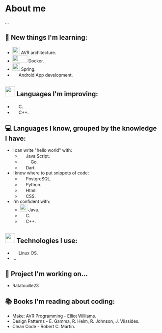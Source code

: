 # About me
...
<!-- **paoloCammardella/paoloCammardella** is a ✨ _special_ ✨ repository because its `README.md` (this file) appears on your GitHub profile.-->
## 🔭 New things I'm learning:
  - <img src=https://upload.wikimedia.org/wikipedia/commons/thumb/5/51/Atmel_logo.svg/1200px-Atmel_logo.svg.png width="24" height="24" /> AVR architecture.
  - <img src=https://uncommonsolutions.com/wp-content/uploads/2018/12/Microsoft-Docker-logo.png width="48" height="24" /> Docker.
  - <img src=https://dwglogo.com/wp-content/uploads/2017/12/Spring_Framework_logo_01.png width="24" height="24" /> Spring.
  - <img src=https://upload.wikimedia.org/wikipedia/commons/thumb/6/64/Android_logo_2019_%28stacked%29.svg/687px-Android_logo_2019_%28stacked%29.svg.png width="16" height="16"/> Android App development.
 
## <img src=https://github.githubassets.com/images/icons/emoji/unicode/1f9e0.png width="32" height="32"/> Languages I'm improving:
  - <img src=https://camo.githubusercontent.com/67704b43eaee79d5db2e0ac9b288ca2eda7f8cdaaadce80ce77d44f8d08d3d95/68747470733a2f2f70726f66696c696e61746f722e7269736861762e6465762f736b696c6c732d6173736574732f632d6f726967696e616c2e737667 width="16" height="16"/> C.
  - <img src=https://camo.githubusercontent.com/716c20f454fef17485712c6bfda0f6343ac75983a673228c59aa3bf4076c9f99/68747470733a2f2f70726f66696c696e61746f722e7269736861762e6465762f736b696c6c732d6173736574732f63706c7573706c75732d6f726967696e616c2e737667 width="16" height="16" /> C++.

## :computer: Languages I know, grouped by the knowledge I have:
  - I can write "hello world" with:
    -  <img src=https://camo.githubusercontent.com/7a2b6137fa6818b1c85f86347a6b4a75ee52681d4a190c506df972e3c5459980/68747470733a2f2f70726f66696c696e61746f722e7269736861762e6465762f736b696c6c732d6173736574732f6a6176617363726970742d6f726967696e616c2e737667 width="16" height="16"/> Java Script.
    - <img src=https://upload.wikimedia.org/wikipedia/commons/thumb/0/05/Go_Logo_Blue.svg/1280px-Go_Logo_Blue.svg.png width="32" height="16" /> Go.
    - <img src=https://user-images.githubusercontent.com/48450313/161332873-f1db71be-4aea-468a-b24f-f11d4012b5f7.png width="16" height="16"/> Dart.
  - I know where to put snippets of code:
    - <img src=https://camo.githubusercontent.com/ddc853c2f9e0dc4538d5f3500880e557ab03f9ea8050b5152d0ef61d042f7d01/68747470733a2f2f70726f66696c696e61746f722e7269736861762e6465762f736b696c6c732d6173736574732f706f737467726573716c2d6f726967696e616c2d776f72646d61726b2e737667 width="16" height="16" /> PostgreSQL. 
    - <img src=https://camo.githubusercontent.com/d10e5aa8ba67f1eb109da4e98cd75adfa42df2e6019f8222cfa14c0088ac674d/68747470733a2f2f70726f66696c696e61746f722e7269736861762e6465762f736b696c6c732d6173736574732f707974686f6e2d6f726967696e616c2e737667 width="16" height="16" /> Python.
    - <img src=https://camo.githubusercontent.com/bfa71fe5e1eb3ca57a7e4ef9c6b2ca21414c4fdab27ac6861e211e7cfe8f7d9f/68747470733a2f2f70726f66696c696e61746f722e7269736861762e6465762f736b696c6c732d6173736574732f68746d6c352d6f726967696e616c2d776f72646d61726b2e737667 width="16" height="16" /> Html.
    - <img src=https://camo.githubusercontent.com/1f14c9c472b21cf8790a4fb6914be3a3181e957ecc2b397775f06a989d20cb37/68747470733a2f2f70726f66696c696e61746f722e7269736861762e6465762f736b696c6c732d6173736574732f637373332d6f726967696e616c2d776f72646d61726b2e737667 width="16" height="16" /> CSS.
  - I'm confident with:
    - <img src=https://camo.githubusercontent.com/075657b384358f918d473ef7fbb24c213dbd1d43058ae2ac2134731d614ca870/68747470733a2f2f70726f66696c696e61746f722e7269736861762e6465762f736b696c6c732d6173736574732f6a6176612d6f726967696e616c2d776f72646d61726b2e737667 width="24" height="24" /> Java.
    - <img src=https://camo.githubusercontent.com/67704b43eaee79d5db2e0ac9b288ca2eda7f8cdaaadce80ce77d44f8d08d3d95/68747470733a2f2f70726f66696c696e61746f722e7269736861762e6465762f736b696c6c732d6173736574732f632d6f726967696e616c2e737667 width="16" height="16"/> C.
    - <img src=https://camo.githubusercontent.com/716c20f454fef17485712c6bfda0f6343ac75983a673228c59aa3bf4076c9f99/68747470733a2f2f70726f66696c696e61746f722e7269736861762e6465762f736b696c6c732d6173736574732f63706c7573706c75732d6f726967696e616c2e737667 width="16" height="16" /> C++.
## <img src=https://user-images.githubusercontent.com/48450313/161340484-ed1141ec-8f22-41ba-ad6b-ac3c5018a7ec.png width="32" height="32" /> Technologies I use:
   - <img src=https://camo.githubusercontent.com/0d57a1013ca687b2df81dc1652bf33293b0d9e43d4745d7e70f33b0c79fef474/68747470733a2f2f70726f66696c696e61746f722e7269736861762e6465762f736b696c6c732d6173736574732f6c696e75782d6f726967696e616c2e737667 width="16" height="16" /> Linux OS.
   - ...
## 💬 Project I'm working on...
  - Ratatouille23
## :books: Books I'm reading about coding:
  - Make: AVR Programming - Elliot Williams.
  - Design Patterns - E. Gamma, R. Helm, R. Johnson, J. Vlissides.
  - Clean Code - Robert C. Martin.
